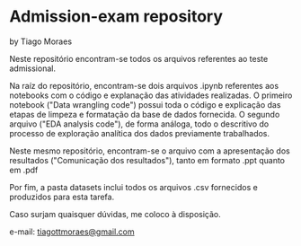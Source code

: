 # Admission-exam repository
by Tiago Moraes

Neste repositório encontram-se todos os arquivos referentes ao teste admissional.

Na raíz do repositório, encontram-se dois arquivos .ipynb referentes aos notebooks com o código e explanação das atividades realizadas. 
O primeiro notebook ("Data wrangling code") possui toda o código e explicação das etapas de limpeza e formatação da base de dados fornecida.
O segundo arquivo ("EDA analysis code"), de forma análoga, todo o descritivo do processo de exploração analítica dos dados previamente trabalhados.

Neste mesmo repositório, encontram-se o arquivo com a apresentação dos resultados ("Comunicação dos resultados"), tanto em formato .ppt quanto em .pdf

Por fim, a pasta datasets inclui todos os arquivos .csv fornecidos e produzidos para esta tarefa.



Caso surjam quaisquer dúvidas, me coloco à disposição.

e-mail: tiagottmoraes@gmail.com
